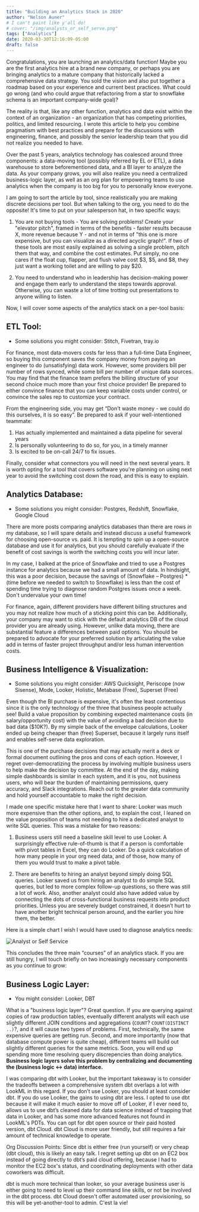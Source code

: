 ```yaml
---
title: "Building an Analytics Stack in 2020"
author: "Nelson Auner"
# I can't paint like y'all do!
# cover: "/img/analysts_or_self_serve.png"
tags: ["Analytics"]
date: 2020-03-30T12:16:09-05:00
draft: false
---
```


Congratulations, you are launching an analytics/data function! Maybe you are the first analytics hire at a brand new company, or perhaps you are bringing analytics to a mature company that historically lacked a comprehensive data strategy. You sold the vision and also put together a roadmap based on your experience and current best practices. What could go wrong (and who could argue that refactoring from a star to snowflake schema is an important company-wide goal)?

<!--more-->

The reality is that, like any other function, analytics and data exist within the context of an organization - an organization that has competing priorities,
politics, and limited resourcing. I wrote this article to help you combine pragmatism with best practices and prepare for the discussions with engineering, finance, and possibly the senior leadership team that you did not realize you needed to have. 

Over the past 5 years, analytics technology has coalesced around three components: a data-moving tool (possibly referred by EL or ETL), a data warehouse to store beforementioned data, and a BI layer to analyze the data. As your company grows, you will also realize you need a centralized business-logic layer, as well as an org plan for empowering teams to use analytics when the company is too big for you to personally know everyone.

I am going to sort the article by tool, since realistically you are making discrete decisions per tool. But when talking to the org, you need to do the opposite! It's time to put on your salesperson hat, in two specific ways:


1. You are not buying tools - You are solving problems! Create your "elevator pitch", framed in terms of the benefits - faster results because X, more revenue because Y - and not in terms of "this one is more expensive, but you can visualize as a directed acyclic graph!". If two of these tools are most easily explained as solving a single problem, pitch them that way, and combine the cost estimates. Put simply, no one cares if the float cup, flapper, and flush valve cost $3, $5, and $8, they just want a working toilet and are willing to pay $20. 


2. You need to understand who in leadership has decision-making power and engage them early to understand the steps towards approval. Otherwise, you can waste a lot of time trotting out presentations to anyone willing to listen. 

Now, I will cover some aspects of the analytics stack on a per-tool basis:


## ETL Tool:

- Some solutions you might consider: Stitch, Fivetran, tray.io

For finance, most data-movers costs far less than a full-time Data Engineer, so buying this component saves the company money from paying an engineer to do (unsatisfying) data work. However, some providers bill per number of rows synced, while some bill per number of unique data sources. You may find that the finance team prefers the billing structure of your second choice much more than your first choice provider! Be prepared to either convince finance that you can keep variable costs under control, or convince the sales rep to customize your contract.

From the engineering side, you may get “Don't waste money - we could do this ourselves, it is so easy”. Be prepared to ask if your well-intentioned teammate:

1. Has actually implemented and maintained a data pipeline for several years
2. Is personally volunteering to do so, for you, in a timely manner
3. Is excited to be on-call 24/7 to fix issues.


Finally, consider what connectors you will need in the next several years. It is worth opting for a tool that covers software you're planning on using next year to avoid the switching cost down the road, and this is easy to explain.


## Analytics Database:

- Some solutions you might consider: Postgres, Redshift, Snowflake, Google Cloud

There are more posts comparing analytics databases than there are rows *in* my database, so I will spare details and instead discuss a useful framework for choosing open-source vs. paid. 
It is tempting to spin up a open-source database and use it for analytics, but you should carefully evaluate if the benefit of cost savings is worth the switching costs you will incur later. 

In my case, I balked at the price of Snowflake and tried to use a Postgres instance for analytics because we had a small amount of data. In hindsight, this was a poor decision, because the savings of (Snowflake – Postgres) * (time before we needed to switch to Snowflake) is less than the cost of spending time trying to diagnose random Postgres issues once a week. Don't undervalue your own time!

For finance, again, different providers have different billing structures and you may not realize how much of a sticking point this can be. Additionally, your company may want to stick with the default analytics DB of the cloud provider you are already using. However, unlike data moving, there are substantial feature a differences between paid options. You should be prepared to advocate for your preferred solution by articulating the value add in terms of faster project throughput and/or less human intervention costs.


## Business Intelligence & Visualization:

- Some solutions you might consider: AWS Quicksight, Periscope (now Sisense), Mode, Looker, Holistic, Metabase (Free), Superset (Free)

Even though the BI purchase is expensive, it's often the least contentious  since it is the only technology of the three that business people actually see! Build a value proposition by combining expected maintenance costs (in salary/opportunity cost) with the value of avoiding a bad decision due to bad data ($10K?). By my simple back of the envelope calculations, Looker ended up being cheaper than (free) Superset, because it largely runs itself and enables self-serve data exploration.

This is one of the purchase decisions that may actually merit a deck or formal document outlining the pros and cons of each option. However, I regret over-democratizing the process by involving multiple business users to help make the decision by committee. At the end of the day, making simple dashboards is similar in each system, and it is you, not business users, who will bear the burden of maintaining permissions, query accuracy, and Slack integrations. Reach out to the greater data community and hold yourself accountable to make the right decision.

I made one specific mistake here that I want to share: Looker was much more expensive than the other options, and, to explain the cost, I leaned on the value proposition of teams not needing to hire a dedicated analyst to write SQL queries. This was a mistake for two reasons:

1.  Business users still need a baseline skill level to use Looker. A surprisingly effective rule-of-thumb is that if a person is comfortable with pivot tables in Excel, they can do Looker. Do a quick calculation of how many people in your org need data, and of those, how many of them you would trust to make a pivot table.

2. There are benefits to hiring an analyst beyond simply doing SQL queries. Looker saved us from hiring an analyst to do simple SQL queries, but led to more complex follow-up questions, so there was still a lot of work. Also, another analyst could also have added value by connecting the dots of cross-functional business requests into product priorities. Unless you are severely budget constrained, it doesn’t hurt to have another bright technical person around, and the earlier you hire them, the better.

Here is a simple chart I wish I would have used to diagnose analytics needs:

![Analyst or Self Service](https://nelsonauner.com/images/analysts_or_self_serve.png)


This concludes the three main “courses” of an analytics stack. If you are still hungry, I will touch briefly on two increasingly necessary components as you continue to grow:

## Business Logic Layer:  
- You might consider: Looker, DBT

 What is a "business logic layer"? Great question. If you are querying against copies of raw production tables, eventually different analysts will each use slightly different JOIN conditions and aggregations (`COUNT`? `COUNT(DISTINCT ..)`?, and it will cause two types of problems. First, technically, the same expensive queries are getting run. Second, and more importantly (now that database compute power is quite cheap), different teams will build out slightly different queries for the same metrics. Soon, you will end up spending more time resolving query discrepencies than doing analytics.
**Business logic layers solve this problem by centralizing and documenting the (business logic <-> data) interface.**

I was comparing dbt with Looker, but the important takeaway is to consider the tradeoffs between a comprehensive system  dbt overlaps a lot with LookML in this regard. If you don’t use Looker, you should at least consider dbt. If you do use Looker, the gains to using dbt are less. I opted to use dbt because it will make it much easier to move off of Looker, if I ever need to, allows us to use dbt’s cleaned data for data science instead of trapping that data in Looker, and has some more advanced features not found in LookML's PDTs. You can opt for dbt open source or their paid hosted version, dbt Cloud. dbt Cloud is more user friendly, but still requires a fair amount of technical knowledge to operate.

Org Discussion Points: Since dbt is either free (run yourself) or very cheap (dbt cloud), this is likely an easy talk. I regret setting up dbt on an EC2 box instead of going directly to dbt’s paid cloud offering, because I had to monitor the EC2 box's status, and coordinating deployments with other data coworkers was difficult.

dbt is much more technical than looker, so your average business user is either going to need to level up their command line skills, or not be involved in the dbt process. dbt Cloud doesn't offer automated user provisioning, so this will be yet-another-tool to admin. C'est la vie!
